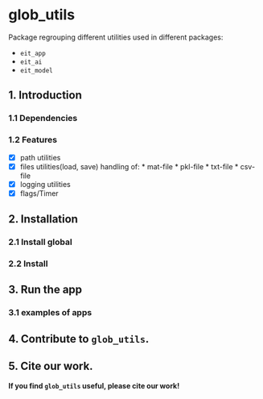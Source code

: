 # glob_utils

Package regrouping different utilities used in different packages:
- `eit_app`
- `eit_ai`
- `eit_model`

## 1. Introduction

### 1.1 Dependencies
### 1.2 Features
 - [x] path utilities
 - [x] files utilities(load, save)
        handling of:
        * mat-file
        * pkl-file
        * txt-file
        * csv-file
 - [x] logging utilities
 - [x] flags/Timer
## 2. Installation
### 2.1 Install global
### 2.2 Install 
## 3. Run the app
### 3.1 examples of apps
## 4. Contribute to `glob_utils`.
## 5. Cite our work.

**If you find `glob_utils` useful, please cite our work!**


